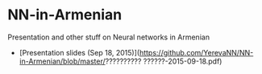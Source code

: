 # NN-in-Armenian
Presentation and other stuff on Neural networks in Armenian

 * [Presentation slides (Sep 18, 2015)](https://github.com/YerevaNN/NN-in-Armenian/blob/master/?????????? ??????-2015-09-18.pdf)

